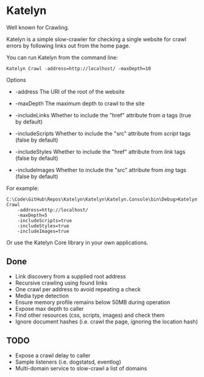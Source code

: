 # Katelyn

Well known for Crawling.

Katelyn is a simple slow-crawler for checking a single website for crawl errors by following links out from the home page.

You can run Katelyn from the command line:

    Katelyn Crawl -address=http://localhost/ -maxDepth=10

Options

 - -address The URI of the root of the website

 - -maxDepth The maximum depth to crawl to the site

 - -includeLinks Whether to include the "href" attribute from _a_ tags (true by default)

 - -includeScripts Whether to include the "src" attribute from _script_ tags (false by default)

 - -includeStyles Whether to include the "href" attribute from _link_ tags (false by default)

 - -includeImages Whether to include the "src" attribute from _img_ tags (false by default)

For example:

    C:\Code\GitHub\Repos\Katelyn\Katelyn\Katelyn.Console\bin\Debug>Katelyn Crawl 
        -address=http://localhost/ 
        -maxDepth=5 
        -includeScripts=true 
        -includeStyles=true 
        -includeImages=true

Or use the Katelyn Core library in your own applications.

## Done

 - Link discovery from a supplied root address
 - Recursive crawling using found links
 - One crawl per address to avoid repeating a check
 - Media type detection
 - Ensure memory profile remains below 50MB during operation
 - Expose max depth to caller
 - Find other resources (css, scripts, images) and check them
 - Ignore document hashes (i.e. crawl the page, ignoring the location hash)

## TODO

 - Expose a crawl delay to caller
 - Sample listeners (i.e. dogstatsd, eventlog)
 - Multi-domain service to slow-crawl a list of domains